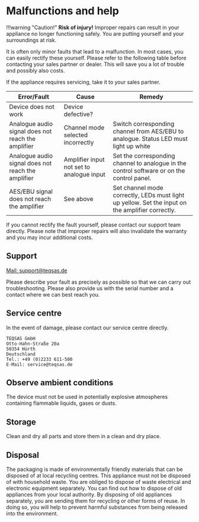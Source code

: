 # Malfunctions and help
 
 
!!!warning "Caution!"
    **Risk of injury!**
    Improper repairs can result in your appliance no longer functioning safely. You are putting yourself and your surroundings at risk.

It is often only minor faults that lead to a malfunction. In most cases, you can easily rectify these yourself. Please refer to the following table before contacting your sales partner or dealer. This will save you a lot of trouble and possibly also costs.

If the appliance requires servicing, take it to your sales partner.


| Error/Fault| Cause |Remedy|
|---------------|---------|-------|
| Device does not work| Device defective?
| Analogue audio signal does not reach the amplifier | Channel mode selected incorrectly | Switch corresponding channel from AES/EBU to analogue. Status LED must light up white
| Analogue audio signal does not reach the amplifier | Amplifier input not set to analogue input | Set the corresponding channel to analogue in the control software or on the control panel. |
| AES/EBU signal does not reach the amplifier| See above | Set channel mode correctly, LEDs must light up yellow. Set the input on the amplifier correctly. |

If you cannot rectify the fault yourself, please contact our support team directly. Please note that improper repairs will also invalidate the warranty and you may incur additional costs.


##	Support

[Mail: support@teqsas.de](mailto:support@teqsas.de)

Please describe your fault as precisely as possible so that we can carry out troubleshooting. Please also provide us with the serial number and a contact where we can best reach you.
 
## Service centre

In the event of damage, please contact our service centre directly.

    TEQSAS GmbH 
    Otto-Hahn-Straße 20a 
    50354 Hürth 
    Deutschland 
    Tel.: +49 (0)2233 611-500 
    E-Mail: service@teqsas.de


## Observe ambient conditions
The device must not be used in potentially explosive atmospheres containing flammable liquids, gases or dusts. 


## Storage
Clean and dry all parts and store them in a clean and dry place.

## Disposal
The packaging is made of environmentally friendly materials that can be disposed of at local recycling centres.
This appliance must not be disposed of with household waste. You are obliged to dispose of waste electrical and electronic equipment separately. You can find out how to dispose of old appliances from your local authority. By disposing of old appliances separately, you are sending them for recycling or other forms of reuse. In doing so, you will help to prevent harmful substances from being released into the environment.

